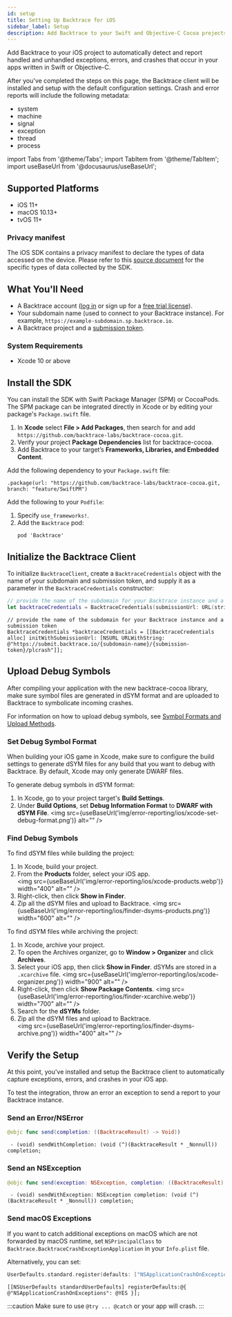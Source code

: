 ```yaml
---
id: setup
title: Setting Up Backtrace for iOS
sidebar_label: Setup
description: Add Backtrace to your Swift and Objective-C Cocoa projects for iOS.
---
```


Add Backtrace to your iOS project to automatically detect and report handled and unhandled exceptions, errors, and crashes that occur in your apps written in Swift or Objective-C.

After you've completed the steps on this page, the Backtrace client will be installed and setup with the default configuration settings. Crash and error reports will include the following metadata:

- system
- machine
- signal
- exception
- thread
- process

import Tabs from '@theme/Tabs';
import TabItem from '@theme/TabItem';
import useBaseUrl from '@docusaurus/useBaseUrl';

## Supported Platforms

- iOS 11+
- macOS 10.13+
- tvOS 11+

### Privacy manifest

The iOS SDK contains a privacy manifest to declare the types of data accessed on the device. Please refer to this [source document](https://github.com/backtrace-labs/backtrace-cocoa/blob/master/PrivacyInfo.xcprivacy) for the specific types of data collected by the SDK.

## What You'll Need

- A Backtrace account ([log in](https://backtrace.io/login) or sign up for a [free trial license](https://backtrace.io/sign-up)).
- Your subdomain name (used to connect to your Backtrace instance). For example, `https://example-subdomain.sp.backtrace.io`.
- A Backtrace project and a [submission token](/error-reporting/project-setup/submission-url).

### System Requirements

- Xcode 10 or above

## Install the SDK

You can install the SDK with Swift Package Manager (SPM) or CocoaPods. The SPM package can be integrated directly in Xcode or by editing your package's `Package.swift` file.

<Tabs>
  <TabItem value="xcode" label="Xcode" default>
   <ol>
   <li>In <b>Xcode</b> select <b>File > Add Packages</b>, then search for and add <code>https://github.com/backtrace-labs/backtrace-cocoa.git</code>.</li>
   <li>Verify your project <b>Package Dependencies</b> list for backtrace-cocoa.</li>
   <li>Add Backtrace to your target’s <b>Frameworks, Libraries, and Embedded Content</b>.</li>
   </ol>
  </TabItem>
  <TabItem value="SPM" label="Swift Package Manager">
   Add the following dependency to your <code>Package.swift</code> file:

```
.package(url: "https://github.com/backtrace-labs/backtrace-cocoa.git, branch: "feature/SwiftPM")
```

  </TabItem>
  <TabItem value="cocoapods" label="CocoaPods">
   Add the following to your <code>Podfile</code>:
   <ol>
   <li>Specify <code>use_frameworks!</code>.</li>
   <li>Add the <code>Backtrace</code> pod:

```
pod 'Backtrace'
```

   </li>
   </ol>
  </TabItem>
</Tabs>

## Initialize the Backtrace Client

To initialize `BacktraceClient`, create a `BacktraceCredentials` object with the name of your subdomain and submission token, and supply it as a parameter in the `BacktraceCredentials` constructor:

<Tabs groupId="languages">
<TabItem value="swift" label="Swift">

```swift
// provide the name of the subdomain for your Backtrace instance and a submission token
let backtraceCredentials = BacktraceCredentials(submissionUrl: URL(string: "https://submit.backtrace.io/{subdomain-name}/{submission-token}/plcrash")!)
```

</TabItem>
<TabItem value="objc" label="Objective-C">

```objc
// provide the name of the subdomain for your Backtrace instance and a submission token
BacktraceCredentials *backtraceCredentials = [[BacktraceCredentials alloc] initWithSubmissionUrl: [NSURL URLWithString: @"https://submit.backtrace.io/{subdomain-name}/{submission-token}/plcrash"]];
```

</TabItem>
</Tabs>

## Upload Debug Symbols

After compiling your application with the new backtrace-cocoa library, make sure symbol files are generated in dSYM format and are uploaded to Backtrace to symbolicate incoming crashes.

For information on how to upload debug symbols, see [Symbol Formats and Upload Methods](/error-reporting/project-setup/symbolication/#symbol-formats-and-upload-methods).

### Set Debug Symbol Format

When building your iOS game in Xcode, make sure to configure the build settings to generate dSYM files for any build that you want to debug with Backtrace. By default, Xcode may only generate DWARF files.

To generate debug symbols in dSYM format:

1. In Xcode, go to your project target's **Build Settings**.
1. Under **Build Options**, set **Debug Information Format** to **DWARF with dSYM File**.
   <img src={useBaseUrl('img/error-reporting/ios/xcode-set-debug-format.png')} alt="" />

### Find Debug Symbols

To find dSYM files while building the project:

1. In Xcode, build your project.
1. From the **Products** folder, select your iOS app. <br/>
   <img src={useBaseUrl('img/error-reporting/ios/xcode-products.webp')} width="400" alt="" />
1. Right-click, then click **Show in Finder**.
1. Zip all the dSYM files and upload to Backtrace.
   <img src={useBaseUrl('img/error-reporting/ios/finder-dsyms-products.png')} width="600" alt="" />

To find dSYM files while archiving the project:

1. In Xcode, archive your project.
1. To open the Archives organizer, go to **Window > Organizer** and click **Archives**.
1. Select your iOS app, then click **Show in Finder**. dSYMs are stored in a `.xcarchive` file.
   <img src={useBaseUrl('img/error-reporting/ios/xcode-organizer.png')} width="900" alt="" />
1. Right-click, then click **Show Package Contents**.
   <img src={useBaseUrl('img/error-reporting/ios/finder-xcarchive.webp')} width="700" alt="" />
1. Search for the **dSYMs** folder.
1. Zip all the dSYM files and upload to Backtrace. <br/>
   <img src={useBaseUrl('img/error-reporting/ios/finder-dsyms-archive.png')} width="400" alt="" />

## Verify the Setup

At this point, you've installed and setup the Backtrace client to automatically capture exceptions, errors, and crashes in your iOS app.

To test the integration, throw an error an exception to send a report to your Backtrace instance.

### Send an Error/NSError

<Tabs groupId="languages">
<TabItem value="swift" label="Swift">

```swift
@objc func send(completion: ((BacktraceResult) -> Void))
```

</TabItem>
<TabItem value="objc" label="Objective-C">

```objc
 - (void) sendWithCompletion: (void (^)(BacktraceResult * _Nonnull)) completion;
```

</TabItem>
</Tabs>

### Send an NSException

<Tabs groupId="languages">
<TabItem value="swift" label="Swift">

```swift
@objc func send(exception: NSException, completion: ((BacktraceResult) -> Void))
```

</TabItem>
<TabItem value="objc" label="Objective-C">

```objc
 - (void) sendWithException: NSException completion: (void (^)(BacktraceResult * _Nonnull)) completion;
```

</TabItem>
</Tabs>

### Send macOS Exceptions

If you want to catch additional exceptions on macOS which are not forwarded by macOS runtime, set `NSPrincipalClass` to `Backtrace.BacktraceCrashExceptionApplication` in your `Info.plist` file.

Alternatively, you can set:

<Tabs groupId="languages">
<TabItem value="swift" label="Swift">

```swift
UserDefaults.standard.register(defaults: ["NSApplicationCrashOnExceptions": true])
```

</TabItem>
<TabItem value="objc" label="Objective-C">

```objc
[[NSUserDefaults standardUserDefaults] registerDefaults:@{ @"NSApplicationCrashOnExceptions": @YES }];
```

</TabItem>
</Tabs>

:::caution
Make sure to use `@try ... @catch` or your app will crash.
:::
